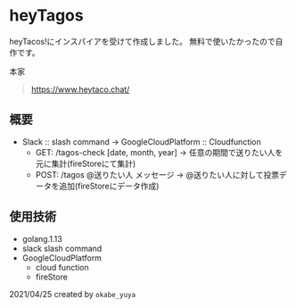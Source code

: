heyTagos
===

heyTacos!にインスパイアを受けて作成しました。
無料で使いたかったので自作です。

本家
> https://www.heytaco.chat/


## 概要
- Slack :: slash command -> GoogleCloudPlatform :: Cloudfunction
  - GET:  /tagos-check [date, month, year] -> 任意の期間で送りたい人を元に集計(fireStoreにて集計)
  - POST: /tagos @送りたい人 メッセージ -> @送りたい人に対して投票データを追加(fireStoreにデータ作成)

## 使用技術
- golang.1.13
- slack slash command
- GoogleCloudPlatform
  - cloud function
  - fireStore

 2021/04/25 created by `okabe_yuya`

